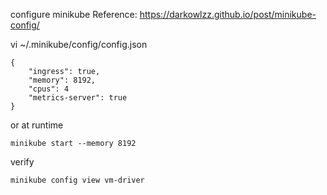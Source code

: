 configure minikube
Reference:
https://darkowlzz.github.io/post/minikube-config/

vi ~/.minikube/config/config.json

```
{
    "ingress": true,
    "memory": 8192,
    "cpus": 4
    "metrics-server": true
}
```

or at runtime

`minikube start --memory 8192`

verify

`minikube config view vm-driver`
